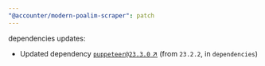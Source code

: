 ```yaml
---
"@accounter/modern-poalim-scraper": patch
---
```

dependencies updates:
  - Updated dependency [`puppeteer@23.3.0` ↗︎](https://www.npmjs.com/package/puppeteer/v/23.3.0) (from `23.2.2`, in `dependencies`)

